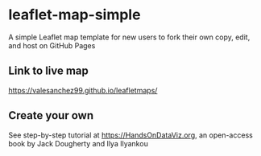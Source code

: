 # leaflet-map-simple
A simple Leaflet map template for new users to fork their own copy, edit, and host on GitHub Pages

## Link to live map
https://valesanchez99.github.io/leafletmaps/

## Create your own
See step-by-step tutorial at https://HandsOnDataViz.org, an open-access book by Jack Dougherty and Ilya Ilyankou
